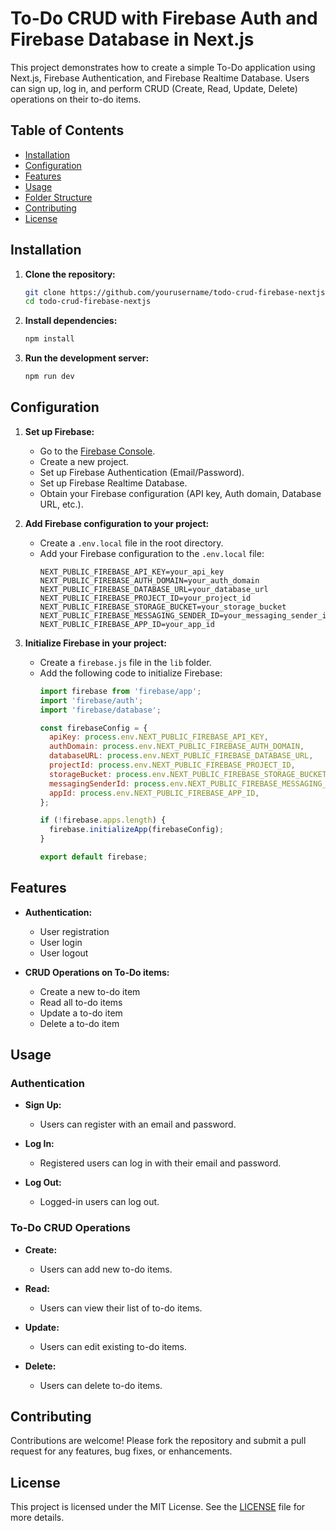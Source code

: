 # To-Do CRUD with Firebase Auth and Firebase Database in Next.js

This project demonstrates how to create a simple To-Do application using Next.js, Firebase Authentication, and Firebase Realtime Database. Users can sign up, log in, and perform CRUD (Create, Read, Update, Delete) operations on their to-do items.

## Table of Contents
- [Installation](#installation)
- [Configuration](#configuration)
- [Features](#features)
- [Usage](#usage)
- [Folder Structure](#folder-structure)
- [Contributing](#contributing)
- [License](#license)

## Installation

1. **Clone the repository:**
    ```bash
    git clone https://github.com/yourusername/todo-crud-firebase-nextjs.git
    cd todo-crud-firebase-nextjs
    ```

2. **Install dependencies:**
    ```bash
    npm install
    ```

3. **Run the development server:**
    ```bash
    npm run dev
    ```

## Configuration

1. **Set up Firebase:**
    - Go to the [Firebase Console](https://console.firebase.google.com/).
    - Create a new project.
    - Set up Firebase Authentication (Email/Password).
    - Set up Firebase Realtime Database.
    - Obtain your Firebase configuration (API key, Auth domain, Database URL, etc.).

2. **Add Firebase configuration to your project:**
    - Create a `.env.local` file in the root directory.
    - Add your Firebase configuration to the `.env.local` file:
      ```env
      NEXT_PUBLIC_FIREBASE_API_KEY=your_api_key
      NEXT_PUBLIC_FIREBASE_AUTH_DOMAIN=your_auth_domain
      NEXT_PUBLIC_FIREBASE_DATABASE_URL=your_database_url
      NEXT_PUBLIC_FIREBASE_PROJECT_ID=your_project_id
      NEXT_PUBLIC_FIREBASE_STORAGE_BUCKET=your_storage_bucket
      NEXT_PUBLIC_FIREBASE_MESSAGING_SENDER_ID=your_messaging_sender_id
      NEXT_PUBLIC_FIREBASE_APP_ID=your_app_id
      ```

3. **Initialize Firebase in your project:**
    - Create a `firebase.js` file in the `lib` folder.
    - Add the following code to initialize Firebase:
      ```javascript
      import firebase from 'firebase/app';
      import 'firebase/auth';
      import 'firebase/database';

      const firebaseConfig = {
        apiKey: process.env.NEXT_PUBLIC_FIREBASE_API_KEY,
        authDomain: process.env.NEXT_PUBLIC_FIREBASE_AUTH_DOMAIN,
        databaseURL: process.env.NEXT_PUBLIC_FIREBASE_DATABASE_URL,
        projectId: process.env.NEXT_PUBLIC_FIREBASE_PROJECT_ID,
        storageBucket: process.env.NEXT_PUBLIC_FIREBASE_STORAGE_BUCKET,
        messagingSenderId: process.env.NEXT_PUBLIC_FIREBASE_MESSAGING_SENDER_ID,
        appId: process.env.NEXT_PUBLIC_FIREBASE_APP_ID,
      };

      if (!firebase.apps.length) {
        firebase.initializeApp(firebaseConfig);
      }

      export default firebase;
      ```

## Features

- **Authentication:**
  - User registration
  - User login
  - User logout

- **CRUD Operations on To-Do items:**
  - Create a new to-do item
  - Read all to-do items
  - Update a to-do item
  - Delete a to-do item

## Usage

### Authentication

- **Sign Up:**
  - Users can register with an email and password.

- **Log In:**
  - Registered users can log in with their email and password.

- **Log Out:**
  - Logged-in users can log out.

### To-Do CRUD Operations

- **Create:**
  - Users can add new to-do items.

- **Read:**
  - Users can view their list of to-do items.

- **Update:**
  - Users can edit existing to-do items.

- **Delete:**
  - Users can delete to-do items.



## Contributing

Contributions are welcome! Please fork the repository and submit a pull request for any features, bug fixes, or enhancements.

## License

This project is licensed under the MIT License. See the [LICENSE](LICENSE) file for more details.
